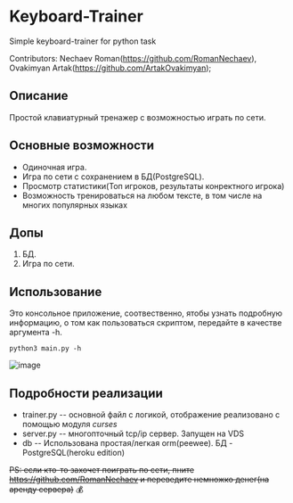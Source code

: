 # Keyboard-Trainer
Simple keyboard-trainer for python task

Contributors: Nechaev Roman(https://github.com/RomanNechaev), Ovakimyan Artak(https://github.com/ArtakOvakimyan);
## Описание
Простой клавиатурный тренажер с возможностью играть по сети.

## Основные возможности
- Одиночная игра.
- Игра по сети с сохранением в БД(PostgreSQL). 
- Просмотр статистики(Топ игроков, результаты конректного игрока)
- Возможность тренироваться на любом тексте, в том числе на многих популярных языках

## Допы
1. БД.
2. Игра по сети.

## Использование
Это консольное приложение, соотвественно, ятобы узнать подробную информацию, о том как пользоваться скриптом, передайте в качестве аргумента -h.

`python3 main.py -h`

![image](https://user-images.githubusercontent.com/70903393/171703333-1bd9ce36-d208-4959-8d75-cf36b582382f.png)

## Подробности реализации
- trainer.py -- основной файл с логикой, отображение реализовано с помощью модуля *curses*
- server.py -- многопточный tcp/ip сервер. Запущен на VDS
- db -- Использована простая/легкая orm(peewee). БД - PostgreSQL(heroku edition)
 
 
~~PS: если кто-то захочет поиграть по сети, пните https://github.com/RomanNechaev и переведите немножко денег(на аренду сервера)~~ 💰
